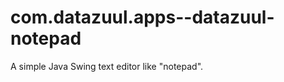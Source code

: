 com.datazuul.apps--datazuul-notepad
===================================
A simple Java Swing text editor like "notepad".
